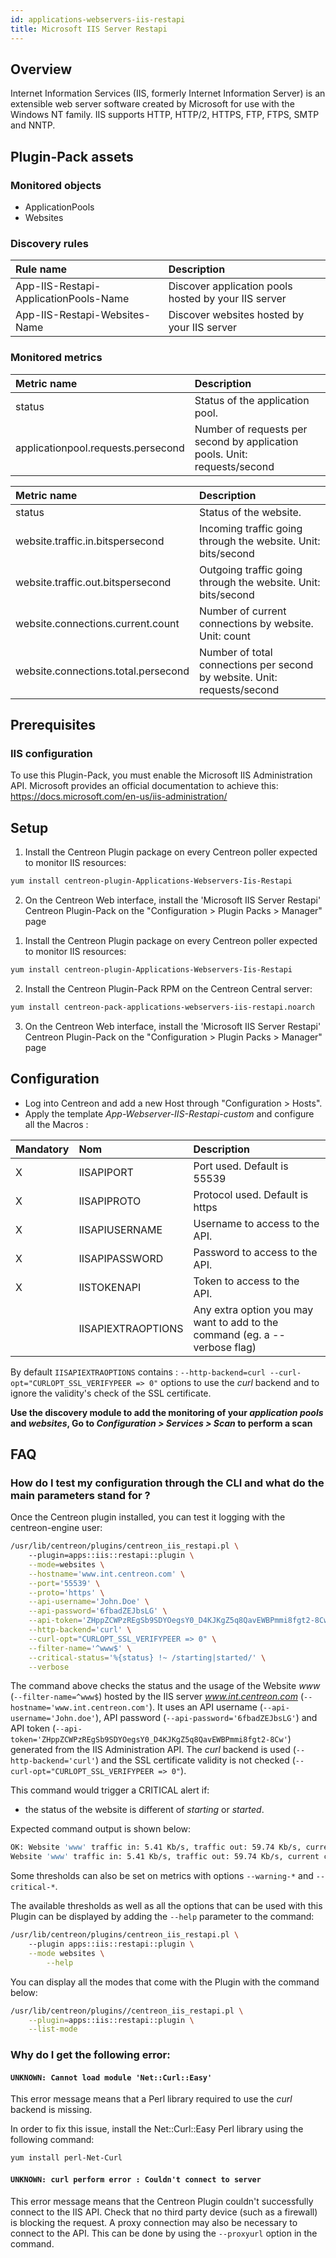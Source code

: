```yaml
---
id: applications-webservers-iis-restapi
title: Microsoft IIS Server Restapi
---
```


## Overview

Internet Information Services (IIS, formerly Internet Information Server) is an extensible web server software created by Microsoft for use with the Windows NT family. IIS supports HTTP, HTTP/2, HTTPS, FTP, FTPS, SMTP and NNTP.

## Plugin-Pack assets

### Monitored objects

* ApplicationPools
* Websites

### Discovery rules

<!--Services-->

| Rule name                             | Description                                          |
| :------------------------------------ | :--------------------------------------------------- |
| App-IIS-Restapi-ApplicationPools-Name | Discover application pools hosted by your IIS server |
| App-IIS-Restapi-Websites-Name         | Discover websites hosted by your IIS server          |


### Monitored metrics 

<!--DOCUSAURUS_CODE_TABS-->

<!--ApplicationPools-->

| Metric name                        | Description                                                               |
| :--------------------------------- | :------------------------------------------------------------------------ |
| status                             | Status of the application pool.                                           |
| applicationpool.requests.persecond | Number of requests per second by application pools. Unit: requests/second |

<!--Websites-->

| Metric name                         | Description                                                             |
| :---------------------------------- | :---------------------------------------------------------------------- |
| status                              | Status of the website.                                                  |
| website.traffic.in.bitspersecond    | Incoming traffic going through the website. Unit: bits/second           |
| website.traffic.out.bitspersecond   | Outgoing traffic going through the website. Unit: bits/second           |
| website.connections.current.count   | Number of current connections by website. Unit: count                   |
| website.connections.total.persecond | Number of total connections per second by website. Unit: requests/second |

<!--END_DOCUSAURUS_CODE_TABS-->

## Prerequisites

### IIS configuration

To use this Plugin-Pack, you must enable the Microsoft IIS Administration API. Microsoft provides an official documentation to achieve this: https://docs.microsoft.com/en-us/iis-administration/


## Setup 

<!--DOCUSAURUS_CODE_TABS-->

<!--Online IMP Licence & IT-100 Editions-->

1. Install the Centreon Plugin package on every Centreon poller expected to monitor IIS resources:

```bash
yum install centreon-plugin-Applications-Webservers-Iis-Restapi
```

2. On the Centreon Web interface, install the 'Microsoft IIS Server Restapi' Centreon Plugin-Pack on the "Configuration > Plugin Packs > Manager" page

<!--Offline IMP License-->

1. Install the Centreon Plugin package on every Centreon poller expected to monitor IIS resources:

```bash
yum install centreon-plugin-Applications-Webservers-Iis-Restapi
```

2. Install the Centreon Plugin-Pack RPM on the Centreon Central server:

```bash
yum install centreon-pack-applications-webservers-iis-restapi.noarch
```

3. On the Centreon Web interface, install the 'Microsoft IIS Server Restapi' Centreon Plugin-Pack on the "Configuration > Plugin Packs > Manager" page

<!--END_DOCUSAURUS_CODE_TABS-->

## Configuration

* Log into Centreon and add a new Host through "Configuration > Hosts".
* Apply the template *App-Webserver-IIS-Restapi-custom* and configure all the Macros :


| Mandatory   | Nom                | Description                                                                |
| :---------- | :----------------- | :------------------------------------------------------------------------- |
| X           | IISAPIPORT         | Port used. Default is 55539                                                |
| X           | IISAPIPROTO        | Protocol used. Default is https                                            |
| X           | IISAPIUSERNAME     | Username to access to the API.                                             |
| X           | IISAPIPASSWORD     | Password to access to the API.                                             |
| X           | IISTOKENAPI        | Token to access to the API.                                                |
|             | IISAPIEXTRAOPTIONS | Any extra option you may want to add to the command (eg. a --verbose flag) |

By default ```IISAPIEXTRAOPTIONS``` contains : ```--http-backend=curl --curl-opt="CURLOPT_SSL_VERIFYPEER => 0"``` options to use the *curl* backend and to ignore the validity's check of the SSL certificate.


**Use the discovery module to add the monitoring of your *application pools* and *websites*, Go to *Configuration > Services > Scan* to perform a scan**


## FAQ

### How do I test my configuration through the CLI and what do the main parameters stand for ? 

Once the Centreon plugin installed, you can test it logging with the centreon-engine user:

```bash
/usr/lib/centreon/plugins/centreon_iis_restapi.pl \	
    --plugin=apps::iis::restapi::plugin \
    --mode=websites \
    --hostname='www.int.centreon.com' \
    --port='55539' \
    --proto='https' \
    --api-username='John.Doe' \
    --api-password='6fbadZEJbsLG' \
    --api-token='ZHppZCWPzREgSb9SDYOegsY0_D4KJKgZ5q8QavEWBPmmi8fgt2-8Cw' \
    --http-backend='curl' \
    --curl-opt="CURLOPT_SSL_VERIFYPEER => 0" \
    --filter-name='^www$' \
    --critical-status='%{status} !~ /starting|started/' \
    --verbose
```

The command above checks the status and the usage of the Website *www* (```--filter-name=^www$```) hosted by the IIS server *www.int.centreon.com* (```--hostname='www.int.centreon.com'```).
It uses an API username (```--api-username='John.doe'```), API password (```--api-password='6fbadZEJbsLG'```) and API token (```--api-token='ZHppZCWPzREgSb9SDYOegsY0_D4KJKgZ5q8QavEWBPmmi8fgt2-8Cw'```) generated from the IIS Administration API.
The *curl* backend is used (```--http-backend='curl'```) and the SSL certificate validity is not checked (```--curl-opt="CURLOPT_SSL_VERIFYPEER => 0"```).


This command would trigger a CRITICAL alert if:
  * the status of the website is different of *starting* or *started*.

Expected command output is shown below:

```bash
OK: Website 'www' traffic in: 5.41 Kb/s, traffic out: 59.74 Kb/s, current connections: 0, total connections: 8.05/s | 'www#website.traffic.in.bitspersecond'=5407.86206896552b/s;;;0; 'www#website.traffic.out.bitspersecond'=59744b/s;;;0; 'www#website.connections.current.count'=0;;;0; 'www#website.connections.total.persecond'=8.05/s;;;0;
Website 'www' traffic in: 5.41 Kb/s, traffic out: 59.74 Kb/s, current connections: 0, total connections: 8.05/s
```

Some thresholds can also be set on metrics with options ```--warning-*``` and ```--critical-*```.

The available thresholds as well as all the options that can be used with this Plugin can be displayed by adding the ```--help``` parameter to the command:

```bash
/usr/lib/centreon/plugins/centreon_iis_restapi.pl \	
    --plugin apps::iis::restapi::plugin \
    --mode websites \
        --help
```
You can display all the modes that come with the Plugin with the command below: 


```bash
/usr/lib/centreon/plugins//centreon_iis_restapi.pl \
    --plugin=apps::iis::restapi::plugin \
    --list-mode
```

### Why do I get the following error: 

#### ```UNKNOWN: Cannot load module 'Net::Curl::Easy'```

This error message means that a Perl library required to use the *curl* backend is missing.

In order to fix this issue, install the Net\:\:Curl\:\:Easy Perl library using the following command:


```bash
yum install perl-Net-Curl
```

#### ```UNKNOWN: curl perform error : Couldn't connect to server```

This error message means that the Centreon Plugin couldn't successfully connect to the IIS API.
Check that no third party device (such as a firewall) is blocking the request.
A proxy connection may also be necessary to connect to the API. This can be done by using the ```--proxyurl``` option in the command.
